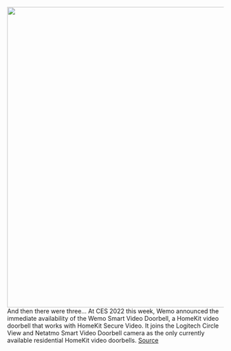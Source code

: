 <img src='https://cdn.vox-cdn.com/thumbor/2Z8ER9BY1ldRVGk_6Bo5FMW11Wc=/0x0:9000x6000/1200x800/filters:focal(3780x2280:5220x3720)/cdn.vox-cdn.com/uploads/chorus_image/image/70348383/Wemo_Doorbell_environmental_1.0.jpg' width='700px' /><br/>
And then there were three... At CES 2022 this week, Wemo announced the immediate availability of the Wemo Smart Video Doorbell, a HomeKit video doorbell that works with HomeKit Secure Video. It joins the Logitech Circle View and Netatmo Smart Video Doorbell camera as the only currently available residential HomeKit video doorbells.
<a href='https://www.theverge.com/2022/1/4/22865546/wemo-homekit-video-doorbell-price-specs'> Source <a/>
